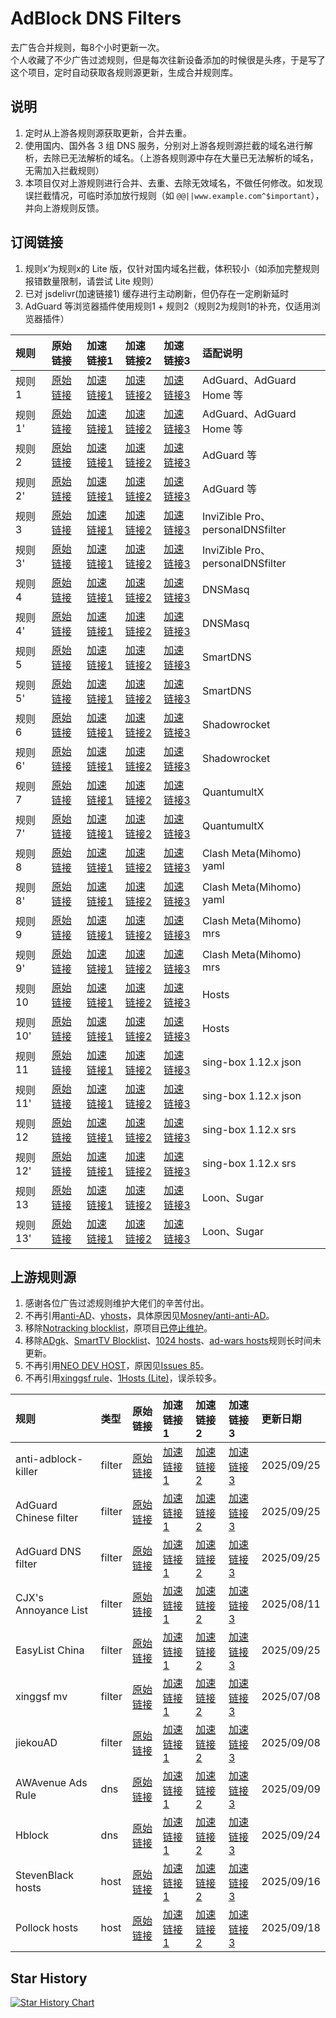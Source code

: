 # AdBlock DNS Filters
去广告合并规则，每8个小时更新一次。  
个人收藏了不少广告过滤规则，但是每次往新设备添加的时候很是头疼，于是写了这个项目，定时自动获取各规则源更新，生成合并规则库。

## 说明
1. 定时从上游各规则源获取更新，合并去重。
2. 使用国内、国外各 3 组 DNS 服务，分别对上游各规则源拦截的域名进行解析，去除已无法解析的域名。（上游各规则源中存在大量已无法解析的域名，无需加入拦截规则）
3. 本项目仅对上游规则进行合并、去重、去除无效域名，不做任何修改。如发现误拦截情况，可临时添加放行规则（如 `@@||www.example.com^$important`），并向上游规则反馈。

## 订阅链接
1. 规则x’为规则x的 Lite 版，仅针对国内域名拦截，体积较小（如添加完整规则报错数量限制，请尝试 Lite 规则）
2. 已对 jsdelivr(加速链接1) 缓存进行主动刷新，但仍存在一定刷新延时
3. AdGuard 等浏览器插件使用规则1 + 规则2（规则2为规则1的补充，仅适用浏览器插件）

| 规则 | 原始链接 | 加速链接1 | 加速链接2 | 加速链接3 | 适配说明 |
|:-|:-|:-|:-|:-|:-|
| 规则1 | [原始链接](https://raw.githubusercontent.com/bubianchuxin012/adblockfilters/main/rules/adblockdns.txt) | [加速链接1](https://gcore.jsdelivr.net/gh/bubianchuxin012/adblockfilters@main/rules/adblockdns.txt) | [加速链接2](https://github.boki.moe/https://raw.githubusercontent.com/bubianchuxin012/adblockfilters/main/rules/adblockdns.txt) | [加速链接3](https://ghfast.top/https://raw.githubusercontent.com/bubianchuxin012/adblockfilters/main/rules/adblockdns.txt) | AdGuard、AdGuard Home 等 |
| 规则1' | [原始链接](https://raw.githubusercontent.com/bubianchuxin012/adblockfilters/main/rules/adblockdnslite.txt) | [加速链接1](https://gcore.jsdelivr.net/gh/bubianchuxin012/adblockfilters@main/rules/adblockdnslite.txt) | [加速链接2](https://github.boki.moe/https://raw.githubusercontent.com/bubianchuxin012/adblockfilters/main/rules/adblockdnslite.txt) | [加速链接3](https://ghfast.top/https://raw.githubusercontent.com/bubianchuxin012/adblockfilters/main/rules/adblockdnslite.txt) | AdGuard、AdGuard Home 等 |
| 规则2 | [原始链接](https://raw.githubusercontent.com/bubianchuxin012/adblockfilters/main/rules/adblockfilters.txt) | [加速链接1](https://gcore.jsdelivr.net/gh/bubianchuxin012/adblockfilters@main/rules/adblockfilters.txt) | [加速链接2](https://github.boki.moe/https://raw.githubusercontent.com/bubianchuxin012/adblockfilters/main/rules/adblockfilters.txt) | [加速链接3](https://ghfast.top/https://raw.githubusercontent.com/bubianchuxin012/adblockfilters/main/rules/adblockfilters.txt) | AdGuard 等 |
| 规则2' | [原始链接](https://raw.githubusercontent.com/bubianchuxin012/adblockfilters/main/rules/adblockfilterslite.txt) | [加速链接1](https://gcore.jsdelivr.net/gh/bubianchuxin012/adblockfilters@main/rules/adblockfilterslite.txt) | [加速链接2](https://github.boki.moe/https://raw.githubusercontent.com/bubianchuxin012/adblockfilters/main/rules/adblockfilterslite.txt) | [加速链接3](https://ghfast.top/https://raw.githubusercontent.com/bubianchuxin012/adblockfilters/main/rules/adblockfilterslite.txt) | AdGuard 等 |
| 规则3 | [原始链接](https://raw.githubusercontent.com/bubianchuxin012/adblockfilters/main/rules/adblockdomain.txt) | [加速链接1](https://gcore.jsdelivr.net/gh/bubianchuxin012/adblockfilters@main/rules/adblockdomain.txt) | [加速链接2](https://github.boki.moe/https://raw.githubusercontent.com/bubianchuxin012/adblockfilters/main/rules/adblockdomain.txt) | [加速链接3](https://ghfast.top/https://raw.githubusercontent.com/bubianchuxin012/adblockfilters/main/rules/adblockdomain.txt) | InviZible Pro、personalDNSfilter |
| 规则3' | [原始链接](https://raw.githubusercontent.com/bubianchuxin012/adblockfilters/main/rules/adblockdomainlite.txt) | [加速链接1](https://gcore.jsdelivr.net/gh/bubianchuxin012/adblockfilters@main/rules/adblockdomainlite.txt) | [加速链接2](https://github.boki.moe/https://raw.githubusercontent.com/bubianchuxin012/adblockfilters/main/rules/adblockdomainlite.txt) | [加速链接3](https://ghfast.top/https://raw.githubusercontent.com/bubianchuxin012/adblockfilters/main/rules/adblockdomainlite.txt) | InviZible Pro、personalDNSfilter |
| 规则4 | [原始链接](https://raw.githubusercontent.com/bubianchuxin012/adblockfilters/main/rules/adblockdnsmasq.txt) | [加速链接1](https://gcore.jsdelivr.net/gh/bubianchuxin012/adblockfilters@main/rules/adblockdnsmasq.txt) | [加速链接2](https://github.boki.moe/https://raw.githubusercontent.com/bubianchuxin012/adblockfilters/main/rules/adblockdnsmasq.txt) | [加速链接3](https://ghfast.top/https://raw.githubusercontent.com/bubianchuxin012/adblockfilters/main/rules/adblockdnsmasq.txt) | DNSMasq |
| 规则4' | [原始链接](https://raw.githubusercontent.com/bubianchuxin012/adblockfilters/main/rules/adblockdnsmasqlite.txt) | [加速链接1](https://gcore.jsdelivr.net/gh/bubianchuxin012/adblockfilters@main/rules/adblockdnsmasqlite.txt) | [加速链接2](https://github.boki.moe/https://raw.githubusercontent.com/bubianchuxin012/adblockfilters/main/rules/adblockdnsmasqlite.txt) | [加速链接3](https://ghfast.top/https://raw.githubusercontent.com/bubianchuxin012/adblockfilters/main/rules/adblockdnsmasqlite.txt) | DNSMasq |
| 规则5 | [原始链接](https://raw.githubusercontent.com/bubianchuxin012/adblockfilters/main/rules/adblocksmartdns.conf) | [加速链接1](https://gcore.jsdelivr.net/gh/bubianchuxin012/adblockfilters@main/rules/adblocksmartdns.conf) | [加速链接2](https://github.boki.moe/https://raw.githubusercontent.com/bubianchuxin012/adblockfilters/main/rules/adblocksmartdns.conf) | [加速链接3](https://ghfast.top/https://raw.githubusercontent.com/bubianchuxin012/adblockfilters/main/rules/adblocksmartdns.conf) | SmartDNS |
| 规则5' | [原始链接](https://raw.githubusercontent.com/bubianchuxin012/adblockfilters/main/rules/adblocksmartdnslite.conf) | [加速链接1](https://gcore.jsdelivr.net/gh/bubianchuxin012/adblockfilters@main/rules/adblocksmartdnslite.conf) | [加速链接2](https://github.boki.moe/https://raw.githubusercontent.com/bubianchuxin012/adblockfilters/main/rules/adblocksmartdnslite.conf) | [加速链接3](https://ghfast.top/https://raw.githubusercontent.com/bubianchuxin012/adblockfilters/main/rules/adblocksmartdnslite.conf) | SmartDNS |
| 规则6 | [原始链接](https://raw.githubusercontent.com/bubianchuxin012/adblockfilters/main/rules/adblockclash.list) | [加速链接1](https://gcore.jsdelivr.net/gh/bubianchuxin012/adblockfilters@main/rules/adblockclash.list) | [加速链接2](https://github.boki.moe/https://raw.githubusercontent.com/bubianchuxin012/adblockfilters/main/rules/adblockclash.list) | [加速链接3](https://ghfast.top/https://raw.githubusercontent.com/bubianchuxin012/adblockfilters/main/rules/adblockclash.list) | Shadowrocket |
| 规则6' | [原始链接](https://raw.githubusercontent.com/bubianchuxin012/adblockfilters/main/rules/adblockclashlite.list) | [加速链接1](https://gcore.jsdelivr.net/gh/bubianchuxin012/adblockfilters@main/rules/adblockclashlite.list) | [加速链接2](https://github.boki.moe/https://raw.githubusercontent.com/bubianchuxin012/adblockfilters/main/rules/adblockclashlite.list) | [加速链接3](https://ghfast.top/https://raw.githubusercontent.com/bubianchuxin012/adblockfilters/main/rules/adblockclashlite.list) | Shadowrocket |
| 规则7 | [原始链接](https://raw.githubusercontent.com/bubianchuxin012/adblockfilters/main/rules/adblockqx.conf) | [加速链接1](https://gcore.jsdelivr.net/gh/bubianchuxin012/adblockfilters@main/rules/adblockqx.conf) | [加速链接2](https://github.boki.moe/https://raw.githubusercontent.com/bubianchuxin012/adblockfilters/main/rules/adblockqx.conf) | [加速链接3](https://ghfast.top/https://raw.githubusercontent.com/bubianchuxin012/adblockfilters/main/rules/adblockqx.conf) | QuantumultX |
| 规则7' | [原始链接](https://raw.githubusercontent.com/bubianchuxin012/adblockfilters/main/rules/adblockqxlite.conf) | [加速链接1](https://gcore.jsdelivr.net/gh/bubianchuxin012/adblockfilters@main/rules/adblockqxlite.conf) | [加速链接2](https://github.boki.moe/https://raw.githubusercontent.com/bubianchuxin012/adblockfilters/main/rules/adblockqxlite.conf) | [加速链接3](https://ghfast.top/https://raw.githubusercontent.com/bubianchuxin012/adblockfilters/main/rules/adblockqxlite.conf) | QuantumultX |
| 规则8 | [原始链接](https://raw.githubusercontent.com/bubianchuxin012/adblockfilters/main/rules/adblockmihomo.yaml) | [加速链接1](https://gcore.jsdelivr.net/gh/bubianchuxin012/adblockfilters@main/rules/adblockmihomo.yaml) | [加速链接2](https://github.boki.moe/https://raw.githubusercontent.com/bubianchuxin012/adblockfilters/main/rules/adblockmihomo.yaml) | [加速链接3](https://ghfast.top/https://raw.githubusercontent.com/bubianchuxin012/adblockfilters/main/rules/adblockmihomo.yaml) | Clash Meta(Mihomo) yaml |
| 规则8' | [原始链接](https://raw.githubusercontent.com/bubianchuxin012/adblockfilters/main/rules/adblockmihomolite.yaml) | [加速链接1](https://gcore.jsdelivr.net/gh/bubianchuxin012/adblockfilters@main/rules/adblockmihomolite.yaml) | [加速链接2](https://github.boki.moe/https://raw.githubusercontent.com/bubianchuxin012/adblockfilters/main/rules/adblockmihomolite.yaml) | [加速链接3](https://ghfast.top/https://raw.githubusercontent.com/bubianchuxin012/adblockfilters/main/rules/adblockmihomolite.yaml) | Clash Meta(Mihomo) yaml |
| 规则9 | [原始链接](https://raw.githubusercontent.com/bubianchuxin012/adblockfilters/main/rules/adblockmihomo.mrs) | [加速链接1](https://gcore.jsdelivr.net/gh/bubianchuxin012/adblockfilters@main/rules/adblockmihomo.mrs) | [加速链接2](https://github.boki.moe/https://raw.githubusercontent.com/bubianchuxin012/adblockfilters/main/rules/adblockmihomo.mrs) | [加速链接3](https://ghfast.top/https://raw.githubusercontent.com/bubianchuxin012/adblockfilters/main/rules/adblockmihomo.mrs) | Clash Meta(Mihomo) mrs |
| 规则9' | [原始链接](https://raw.githubusercontent.com/bubianchuxin012/adblockfilters/main/rules/adblockmihomolite.mrs) | [加速链接1](https://gcore.jsdelivr.net/gh/bubianchuxin012/adblockfilters@main/rules/adblockmihomolite.mrs) | [加速链接2](https://github.boki.moe/https://raw.githubusercontent.com/bubianchuxin012/adblockfilters/main/rules/adblockmihomolite.mrs) | [加速链接3](https://ghfast.top/https://raw.githubusercontent.com/bubianchuxin012/adblockfilters/main/rules/adblockmihomolite.mrs) | Clash Meta(Mihomo) mrs |
| 规则10 | [原始链接](https://raw.githubusercontent.com/bubianchuxin012/adblockfilters/main/rules/adblockhosts.txt) | [加速链接1](https://gcore.jsdelivr.net/gh/bubianchuxin012/adblockfilters@main/rules/adblockhosts.txt) | [加速链接2](https://github.boki.moe/https://raw.githubusercontent.com/bubianchuxin012/adblockfilters/main/rules/adblockhosts.txt) | [加速链接3](https://ghfast.top/https://raw.githubusercontent.com/bubianchuxin012/adblockfilters/main/rules/adblockhosts.txt) | Hosts |
| 规则10' | [原始链接](https://raw.githubusercontent.com/bubianchuxin012/adblockfilters/main/rules/adblockhostslite.txt) | [加速链接1](https://gcore.jsdelivr.net/gh/bubianchuxin012/adblockfilters@main/rules/adblockhostslite.txt) | [加速链接2](https://github.boki.moe/https://raw.githubusercontent.com/bubianchuxin012/adblockfilters/main/rules/adblockhostslite.txt) | [加速链接3](https://ghfast.top/https://raw.githubusercontent.com/bubianchuxin012/adblockfilters/main/rules/adblockhostslite.txt) | Hosts |
| 规则11 | [原始链接](https://raw.githubusercontent.com/bubianchuxin012/adblockfilters/main/rules/adblocksingbox.json) | [加速链接1](https://gcore.jsdelivr.net/gh/bubianchuxin012/adblockfilters@main/rules/adblocksingbox.json) | [加速链接2](https://github.boki.moe/https://raw.githubusercontent.com/bubianchuxin012/adblockfilters/main/rules/adblocksingbox.json) | [加速链接3](https://ghfast.top/https://raw.githubusercontent.com/bubianchuxin012/adblockfilters/main/rules/adblocksingbox.json) | sing-box 1.12.x json |
| 规则11' | [原始链接](https://raw.githubusercontent.com/bubianchuxin012/adblockfilters/main/rules/adblocksingboxlite.json) | [加速链接1](https://gcore.jsdelivr.net/gh/bubianchuxin012/adblockfilters@main/rules/adblocksingboxlite.json) | [加速链接2](https://github.boki.moe/https://raw.githubusercontent.com/bubianchuxin012/adblockfilters/main/rules/adblocksingboxlite.json) | [加速链接3](https://ghfast.top/https://raw.githubusercontent.com/bubianchuxin012/adblockfilters/main/rules/adblocksingboxlite.json) | sing-box 1.12.x json |
| 规则12 | [原始链接](https://raw.githubusercontent.com/bubianchuxin012/adblockfilters/main/rules/adblocksingbox.srs) | [加速链接1](https://gcore.jsdelivr.net/gh/bubianchuxin012/adblockfilters@main/rules/adblocksingbox.srs) | [加速链接2](https://github.boki.moe/https://raw.githubusercontent.com/bubianchuxin012/adblockfilters/main/rules/adblocksingbox.srs) | [加速链接3](https://ghfast.top/https://raw.githubusercontent.com/bubianchuxin012/adblockfilters/main/rules/adblocksingbox.srs) | sing-box 1.12.x srs |
| 规则12' | [原始链接](https://raw.githubusercontent.com/bubianchuxin012/adblockfilters/main/rules/adblocksingboxlite.srs) | [加速链接1](https://gcore.jsdelivr.net/gh/bubianchuxin012/adblockfilters@main/rules/adblocksingboxlite.srs) | [加速链接2](https://github.boki.moe/https://raw.githubusercontent.com/bubianchuxin012/adblockfilters/main/rules/adblocksingboxlite.srs) | [加速链接3](https://ghfast.top/https://raw.githubusercontent.com/bubianchuxin012/adblockfilters/main/rules/adblocksingboxlite.srs) | sing-box 1.12.x srs |
| 规则13 | [原始链接](https://raw.githubusercontent.com/bubianchuxin012/adblockfilters/main/rules/adblockloon.list) | [加速链接1](https://gcore.jsdelivr.net/gh/bubianchuxin012/adblockfilters@main/rules/adblockloon.list) | [加速链接2](https://github.boki.moe/https://raw.githubusercontent.com/bubianchuxin012/adblockfilters/main/rules/adblockloon.list) | [加速链接3](https://ghfast.top/https://raw.githubusercontent.com/bubianchuxin012/adblockfilters/main/rules/adblockloon.list) | Loon、Sugar |
| 规则13' | [原始链接](https://raw.githubusercontent.com/bubianchuxin012/adblockfilters/main/rules/adblockloonlite.list) | [加速链接1](https://gcore.jsdelivr.net/gh/bubianchuxin012/adblockfilters@main/rules/adblockloonlite.list) | [加速链接2](https://github.boki.moe/https://raw.githubusercontent.com/bubianchuxin012/adblockfilters/main/rules/adblockloonlite.list) | [加速链接3](https://ghfast.top/https://raw.githubusercontent.com/bubianchuxin012/adblockfilters/main/rules/adblockloonlite.list) | Loon、Sugar |

## 上游规则源
1. 感谢各位广告过滤规则维护大佬们的辛苦付出。
2. 不再引用[anti-AD](https://anti-ad.net/adguard.txt)、[yhosts](https://raw.githubusercontent.com/VeleSila/yhosts/master/hosts.txt)，具体原因见[Mosney/anti-anti-AD](https://github.com/Mosney/anti-anti-AD)。
3. 移除[Notracking blocklist](https://raw.githubusercontent.com/notracking/hosts-blocklists/master/adblock/adblock.txt)，原项目[已停止维护](https://github.com/notracking/hosts-blocklists/issues/900)。
4. 移除[ADgk](https://raw.githubusercontent.com/banbendalao/ADgk/master/ADgk.txt)、[SmartTV Blocklist](https://raw.githubusercontent.com/Perflyst/PiHoleBlocklist/master/SmartTV-AGH.txt)、[1024 hosts](https://raw.githubusercontent.com/Goooler/1024_hosts/master/hosts)、[ad-wars hosts](https://raw.githubusercontent.com/jdlingyu/ad-wars/master/hosts)规则长时间未更新。
5. 不再引用[NEO DEV HOST](https://github.com/neodevpro/neodevhost/blob/master/lite_adblocker)，原因见[Issues 85](https://github.com/bubianchuxin012/adblockfilters/issues/85)。
6. 不再引用[xinggsf rule](https://raw.githubusercontent.com/xinggsf/Adblock-Plus-Rule/master/rule.txt)、[1Hosts (Lite)](https://raw.githubusercontent.com/badmojr/1Hosts/master/Lite/adblock.txt)，误杀较多。

| 规则 | 类型 | 原始链接 | 加速链接1 | 加速链接2 | 加速链接3 | 更新日期 |
|:-|:-|:-|:-|:-|:-|:-|
| anti-adblock-killer | filter | [原始链接](https://raw.githubusercontent.com/reek/anti-adblock-killer/master/anti-adblock-killer-filters.txt) | [加速链接1](https://gcore.jsdelivr.net/gh/bubianchuxin012/adblockfilters@main/rules/AdGuard_Base_filter.txt) | [加速链接2](https://github.boki.moe/https://raw.githubusercontent.com/bubianchuxin012/adblockfilters/main/rules/AdGuard_Base_filter.txt) | [加速链接3](https://ghfast.top/https://raw.githubusercontent.com/bubianchuxin012/adblockfilters/main/rules/AdGuard_Base_filter.txt) | 2025/09/25 |
| AdGuard Chinese filter | filter | [原始链接](https://raw.githubusercontent.com/AdguardTeam/FiltersRegistry/master/filters/filter_224_Chinese/filter.txt) | [加速链接1](https://gcore.jsdelivr.net/gh/bubianchuxin012/adblockfilters@main/rules/AdGuard_Chinese_filter.txt) | [加速链接2](https://github.boki.moe/https://raw.githubusercontent.com/bubianchuxin012/adblockfilters/main/rules/AdGuard_Chinese_filter.txt) | [加速链接3](https://ghfast.top/https://raw.githubusercontent.com/bubianchuxin012/adblockfilters/main/rules/AdGuard_Chinese_filter.txt) | 2025/09/25 |
| AdGuard DNS filter | filter | [原始链接](https://adguardteam.github.io/AdGuardSDNSFilter/Filters/filter.txt) | [加速链接1](https://gcore.jsdelivr.net/gh/bubianchuxin012/adblockfilters@main/rules/AdGuard_DNS_filter.txt) | [加速链接2](https://github.boki.moe/https://raw.githubusercontent.com/bubianchuxin012/adblockfilters/main/rules/AdGuard_DNS_filter.txt) | [加速链接3](https://ghfast.top/https://raw.githubusercontent.com/bubianchuxin012/adblockfilters/main/rules/AdGuard_DNS_filter.txt) | 2025/09/25 |
| CJX's Annoyance List | filter | [原始链接](https://raw.githubusercontent.com/cjx82630/cjxlist/master/cjx-annoyance.txt) | [加速链接1](https://gcore.jsdelivr.net/gh/bubianchuxin012/adblockfilters@main/rules/CJX's_Annoyance_List.txt) | [加速链接2](https://github.boki.moe/https://raw.githubusercontent.com/bubianchuxin012/adblockfilters/main/rules/CJX's_Annoyance_List.txt) | [加速链接3](https://ghfast.top/https://raw.githubusercontent.com/bubianchuxin012/adblockfilters/main/rules/CJX's_Annoyance_List.txt) | 2025/08/11 |
| EasyList China | filter | [原始链接](https://filters.adtidy.org/ios/filters/224_optimized.txt) | [加速链接1](https://gcore.jsdelivr.net/gh/bubianchuxin012/adblockfilters@main/rules/EasyList_China.txt) | [加速链接2](https://github.boki.moe/https://raw.githubusercontent.com/bubianchuxin012/adblockfilters/main/rules/EasyList_China.txt) | [加速链接3](https://ghfast.top/https://raw.githubusercontent.com/bubianchuxin012/adblockfilters/main/rules/EasyList_China.txt) | 2025/09/25 |
| xinggsf mv | filter | [原始链接](https://raw.githubusercontent.com/xinggsf/Adblock-Plus-Rule/master/mv.txt) | [加速链接1](https://gcore.jsdelivr.net/gh/bubianchuxin012/adblockfilters@main/rules/xinggsf_mv.txt) | [加速链接2](https://github.boki.moe/https://raw.githubusercontent.com/bubianchuxin012/adblockfilters/main/rules/xinggsf_mv.txt) | [加速链接3](https://ghfast.top/https://raw.githubusercontent.com/bubianchuxin012/adblockfilters/main/rules/xinggsf_mv.txt) | 2025/07/08 |
| jiekouAD | filter | [原始链接](https://raw.githubusercontent.com/damengzhu/banad/main/jiekouAD.txt) | [加速链接1](https://gcore.jsdelivr.net/gh/bubianchuxin012/adblockfilters@main/rules/jiekouAD.txt) | [加速链接2](https://github.boki.moe/https://raw.githubusercontent.com/bubianchuxin012/adblockfilters/main/rules/jiekouAD.txt) | [加速链接3](https://ghfast.top/https://raw.githubusercontent.com/bubianchuxin012/adblockfilters/main/rules/jiekouAD.txt) | 2025/09/08 |
| AWAvenue Ads Rule | dns | [原始链接](https://raw.githubusercontent.com/TG-Twilight/AWAvenue-Ads-Rule/main/AWAvenue-Ads-Rule.txt) | [加速链接1](https://gcore.jsdelivr.net/gh/bubianchuxin012/adblockfilters@main/rules/AWAvenue_Ads_Rule.txt) | [加速链接2](https://github.boki.moe/https://raw.githubusercontent.com/bubianchuxin012/adblockfilters/main/rules/AWAvenue_Ads_Rule.txt) | [加速链接3](https://ghfast.top/https://raw.githubusercontent.com/bubianchuxin012/adblockfilters/main/rules/AWAvenue_Ads_Rule.txt) | 2025/09/09 |
| Hblock | dns | [原始链接](https://hblock.molinero.dev/hosts_adblock.txt) | [加速链接1](https://gcore.jsdelivr.net/gh/bubianchuxin012/adblockfilters@main/rules/Hblock.txt) | [加速链接2](https://github.boki.moe/https://raw.githubusercontent.com/bubianchuxin012/adblockfilters/main/rules/Hblock.txt) | [加速链接3](https://ghfast.top/https://raw.githubusercontent.com/bubianchuxin012/adblockfilters/main/rules/Hblock.txt) | 2025/09/24 |
| StevenBlack hosts | host | [原始链接](https://raw.githubusercontent.com/StevenBlack/hosts/master/hosts) | [加速链接1](https://gcore.jsdelivr.net/gh/bubianchuxin012/adblockfilters@main/rules/StevenBlack_hosts.txt) | [加速链接2](https://github.boki.moe/https://raw.githubusercontent.com/bubianchuxin012/adblockfilters/main/rules/StevenBlack_hosts.txt) | [加速链接3](https://ghfast.top/https://raw.githubusercontent.com/bubianchuxin012/adblockfilters/main/rules/StevenBlack_hosts.txt) | 2025/09/16 |
| Pollock hosts | host | [原始链接](https://someonewhocares.org/hosts/hosts) | [加速链接1](https://gcore.jsdelivr.net/gh/bubianchuxin012/adblockfilters@main/rules/Pollock_hosts.txt) | [加速链接2](https://github.boki.moe/https://raw.githubusercontent.com/bubianchuxin012/adblockfilters/main/rules/Pollock_hosts.txt) | [加速链接3](https://ghfast.top/https://raw.githubusercontent.com/bubianchuxin012/adblockfilters/main/rules/Pollock_hosts.txt) | 2025/09/18 |

## Star History
[![Star History Chart](https://api.star-history.com/svg?repos=217heidai/adblockfilters&type=Date)](https://star-history.com/#217heidai/adblockfilters&Date)
